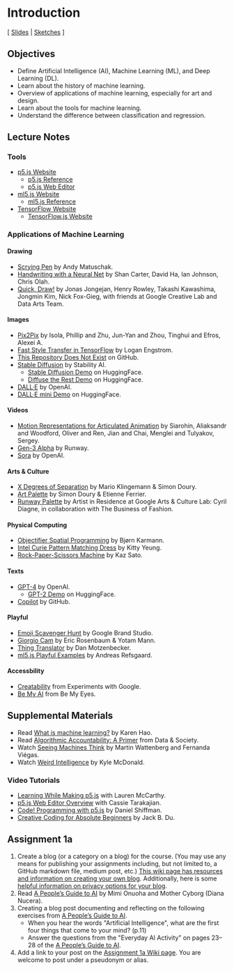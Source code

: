 # Introduction

[ [Slides](https://docs.google.com/presentation/d/1kAPACuob_EjZHcVd63Sz3-3PrQsUUZon10Dz7_V22wM/) \| [Sketches](https://editor.p5js.org/jackbdu/collections/kjuPKBzeH) ]

## Objectives

-   Define Artificial Intelligence (AI), Machine Learning (ML), and Deep Learning (DL).
-   Learn about the history of machine learning.
-   Overview of applications of machine learning, especially for art and design.
-   Learn about the tools for machine learning.
-   Understand the difference between classification and regression.

## Lecture Notes

### Tools

-   [p5.js Website](https://p5js.org)
    -   [p5.js Reference](https://p5js.org/reference/)
    -   [p5.js Web Editor](https://editor.p5js.org)
-   [ml5.js Website](https://ml5js.org)
    -   [ml5.js Reference](https://docs.ml5js.org/#/reference/overview)
-   [TensorFlow Website](https://www.tensorflow.org)
    -   [TensorFlow.js Website](https://www.tensorflow.org/js)

### Applications of Machine Learning

#### Drawing

-   [Scrying Pen](https://experiments.withgoogle.com/scrying-pen) by Andy Matuschak.
-   [Handwriting with a Neural Net](https://experiments.withgoogle.com/handwriting-with-a-neural-net) by Shan Carter, David Ha, Ian Johnson, Chris Olah.
-   [Quick, Draw!](https://quickdraw.withgoogle.com) by Jonas Jongejan, Henry Rowley, Takashi Kawashima, Jongmin Kim, Nick Fox-Gieg, with friends at Google Creative Lab and Data Arts Team.

#### Images

-   [Pix2Pix](https://phillipi.github.io/pix2pix/) by Isola, Phillip and Zhu, Jun-Yan and Zhou, Tinghui and Efros, Alexei A.
-   [Fast Style Transfer in TensorFlow](https://github.com/lengstrom/fast-style-transfer) by Logan Engstrom.
-   [This Repository Does Not Exist](https://github.com/paulbricman/thisrepositorydoesnotexist) on GitHub.
-   [Stable Diffusion](https://stability.ai/news/stable-diffusion-public-release) by Stability AI.
    -   [Stable Diffusion Demo](https://stability.ai/news/stable-diffusion-announcement) on HuggingFace.
    -   [Diffuse the Rest Demo](https://huggingface.co/spaces/huggingface-projects/diffuse-the-rest) on HuggingFace.
-   [DALL·E](https://openai.com/index/dall-e/) by OpenAI.
-   [DALL·E mini Demo](https://huggingface.co/spaces/dalle-mini/dalle-mini) on HuggingFace.

#### Videos

-   [Motion Representations for Articulated Animation](https://github.com/snap-research/articulated-animation) by Siarohin, Aliaksandr and Woodford, Oliver and Ren, Jian and Chai, Menglei and Tulyakov, Sergey.
-   [Gen-3 Alpha](https://runwayml.com/research/introducing-gen-3-alpha) by Runway.
-   [Sora](https://openai.com/index/video-generation-models-as-world-simulators/) by OpenAI.

#### Arts & Culture

-   [X Degrees of Separation](https://experiments.withgoogle.com/x-degrees-of-separation) by Mario Klingemann & Simon Doury.
-   [Art Palette](https://experiments.withgoogle.com/art-palette) by Simon Doury & Etienne Ferrier.
-   [Runway Palette](https://experiments.withgoogle.com/business-of-fashion) by Artist in Residence at Google Arts & Culture Lab: Cyril Diagne, in collaboration with The Business of Fashion.

#### Physical Computing

-   [Objectifier Spatial Programming](https://experiments.withgoogle.com/objectifier-spatial-programming) by Bjørn Karmann.
-   [Intel Curie Pattern Matching Dress](https://www.hackster.io/kitty-yeung/arduino-101-intel-curie-pattern-matching-dress-9cc783) by Kitty Yeung.
-   [Rock-Paper-Scissors Machine](https://experiments.withgoogle.com/rock-paper-scissors) by Kaz Sato.

#### Texts

-   [GPT-4](https://openai.com/index/gpt-4/) by OpenAI.
    -   [GPT-2 Demo](https://transformer.huggingface.co/doc/distil-gpt2) on HuggingFace.
-   [Copilot](https://github.com/features/copilot) by GitHub.

#### Playful

-   [Emoji Scavenger Hunt](https://experiments.withgoogle.com/emoji-scavenger) by Google Brand Studio.
-   [Giorgio Cam](https://experiments.withgoogle.com/giorgio-cam) by Eric Rosenbaum & Yotam Mann.
-   [Thing Translator](https://experiments.withgoogle.com/thing-translator) by Dan Motzenbecker.
-   [ml5.js Playful Examples](https://ml5-fellowship-2020.github.io/examples/) by Andreas Refsgaard.

#### Accessbility

-   [Creatability](https://experiments.withgoogle.com/collection/creatability) from Experiments with Google.
-   [Be My AI](https://www.bemyeyes.com/blog/announcing-be-my-ai) from Be My Eyes.

## Supplemental Materials

-   Read [What is machine learning?](https://www.technologyreview.com/s/612437/what-is-machine-learning-we-drew-you-another-flowchart/) by Karen Hao.
-   Read [Algorithmic Accountability: A Primer](https://datasociety.net/wp-content/uploads/2018/04/Data_Society_Algorithmic_Accountability_Primer_FINAL-4.pdf) from Data & Society.
-   Watch [Seeing Machines Think](https://youtu.be/ugkfmHBW74Q) by Martin Wattenberg and Fernanda Viégas.
-   Watch [Weird Intelligence](https://vimeo.com/304110435) by Kyle McDonald.

### Video Tutorials

-   [Learning While Making p5.js](https://youtu.be/1k3X4DLDHdc) with Lauren McCarthy.
-   [p5.js Web Editor Overview](https://youtu.be/x1rJJRVTpAI) with Cassie Tarakajian.
-   [Code! Programming with p5.js](https://www.youtube.com/playlist?list=PLRqwX-V7Uu6Zy51Q-x9tMWIv9cueOFTFA) by Daniel Shiffman.
-   [Creative Coding for Absolute Beginners](https://www.youtube.com/playlist?list=PLUbmjnHkwarjjudjj2dclvClnL5ngpDze) by Jack B. Du.

## Assignment 1a

1. Create a blog (or a category on a blog) for the course. (You may use any means for publishing your assignments including, but not limited to, a GitHub markdown file, medium post, etc.) [This wiki page has resources and information on creating your own blog](https://github.com/jackbdu/Intro-ML-Arts-IMA-Summer24/wiki/Documentation-Blog-Resources). Additionally, here is some [helpful information on privacy options for your blog](https://www.nyu.edu/servicelink/KB0012245).
2. Read [A People’s Guide to AI](https://alliedmedia.org/wp-content/uploads/2020/09/peoples-guide-ai.pdf) by Mimi Onuoha and Mother Cyborg (Diana Nucera).
3. Creating a blog post documenting and reflecting on the following exercises from [A People’s Guide to AI](https://alliedmedia.org/wp-content/uploads/2020/09/peoples-guide-ai.pdf).
    - When you hear the words "Artificial Intelligence", what are the first four things that come to your mind? (p.11)
    - Answer the questions from the "Everyday AI Activity" on pages 23–28 of the [A People’s Guide to AI](https://alliedmedia.org/wp-content/uploads/2020/09/peoples-guide-ai.pdf).
4. Add a link to your post on the [Assignment 1a Wiki page](https://github.com/jackbdu/Intro-ML-Arts-IMA-Summer24/wiki/Assignment-1a). You are welcome to post under a pseudonym or alias.
